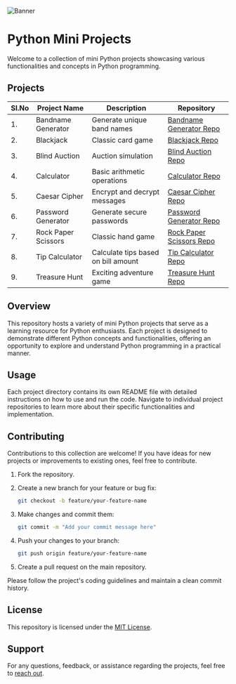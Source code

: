 ![Banner](https://www.infopulse.com/uploads/media/open-source-who-benefits-from-it-most-of-all-1920x528_1.webp)

# Python Mini Projects

Welcome to a collection of mini Python projects showcasing various functionalities and concepts in Python programming.

## Projects

| Sl.No | Project Name        | Description                         | Repository                                                                                                  |
| ----- | ------------------- | ----------------------------------- | ----------------------------------------------------------------------------------------------------------- |
| 1.    | Bandname Generator  | Generate unique band names          | [Bandname Generator Repo](https://github.com/Rahmaaaan/mini_python_projects/tree/main/Bandname_Generator)   |
| 2.    | Blackjack           | Classic card game                   | [Blackjack Repo](https://github.com/Rahmaaaan/mini_python_projects/tree/main/Blackjack)                     |
| 3.    | Blind Auction       | Auction simulation                  | [Blind Auction Repo](https://github.com/Rahmaaaan/mini_python_projects/tree/main/Blind_Auction)             |
| 4.    | Calculator          | Basic arithmetic operations         | [Calculator Repo](https://github.com/Rahmaaaan/mini_python_projects/tree/main/Calculator)                   |
| 5.    | Caesar Cipher       | Encrypt and decrypt messages        | [Caesar Cipher Repo](https://github.com/Rahmaaaan/mini_python_projects/tree/main/Caesar_Cipher)             |
| 6.    | Password Generator  | Generate secure passwords           | [Password Generator Repo](https://github.com/Rahmaaaan/mini_python_projects/tree/main/Password_Generator)   |
| 7.    | Rock Paper Scissors | Classic hand game                   | [Rock Paper Scissors Repo](https://github.com/Rahmaaaan/mini_python_projects/tree/main/Rock_Paper_Scissors) |
| 8.    | Tip Calculator      | Calculate tips based on bill amount | [Tip Calculator Repo](https://github.com/Rahmaaaan/mini_python_projects/tree/main/Tip_Calculator)           |
| 9.    | Treasure Hunt       | Exciting adventure game             | [Treasure Hunt Repo](https://github.com/Rahmaaaan/mini_python_projects/tree/main/Treasure_Hunt)             |

## Overview

This repository hosts a variety of mini Python projects that serve as a learning resource for Python enthusiasts. Each project is designed to demonstrate different Python concepts and functionalities, offering an opportunity to explore and understand Python programming in a practical manner.

## Usage

Each project directory contains its own README file with detailed instructions on how to use and run the code. Navigate to individual project repositories to learn more about their specific functionalities and implementation.

## Contributing

Contributions to this collection are welcome! If you have ideas for new projects or improvements to existing ones, feel free to contribute.

1. Fork the repository.
2. Create a new branch for your feature or bug fix:

   ```bash
   git checkout -b feature/your-feature-name
   ```

3. Make changes and commit them:

   ```bash
   git commit -m "Add your commit message here"
   ```

4. Push your changes to your branch:

   ```bash
   git push origin feature/your-feature-name
   ```

5. Create a pull request on the main repository.

Please follow the project's coding guidelines and maintain a clean commit history.

## License

This repository is licensed under the [MIT License](LICENSE).

## Support

For any questions, feedback, or assistance regarding the projects, feel free to [reach out](mailto:therahman14@gmail.com).

